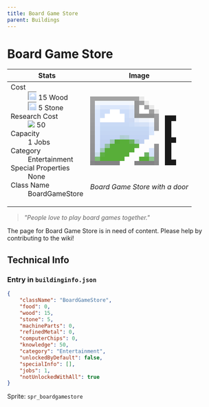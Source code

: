 ```yaml
---
title: Board Game Store
parent: Buildings
---
```

# Board Game Store

[//]: # (Pre-generated content)
<table><thead><tr><th>Stats</th><th>Image</th></tr></thead><tbody><tr><td><dl><dt>Cost</dt><dd><div class="resource-icon"><img style="object-position: -637px -751px;" src="https://tfe2-wiki.github.io/assets/sprites.png"></div> 15 Wood<br><div class="resource-icon"><img style="object-position: -637px -737px;" src="https://tfe2-wiki.github.io/assets/sprites.png"></div> 5 Stone</dd><dt>Research Cost</dt><dd><img style="object-position: -268px -522px;" src="https://tfe2-wiki.github.io/assets/sprites.png"> 50</dd><dt>Capacity</dt><dd>1 Jobs</dd><dt>Category</dt><dd>Entertainment</dd><dt>Special Properties</dt><dd>None</dd><dt>Class Name</dt><dd>BoardGameStore</dd></dl></td><td><style>.building-image {width: 200px;height: 200px;overflow: hidden;position: relative;}.building-image img {image-rendering: pixelated;object-fit: none;transform: scale(10);transform-origin: left top;position: absolute;left: 0;top: 0;}.resource-image {width: 200px;height: 200px;overflow: hidden;position: relative;}.resource-image img {image-rendering: pixelated;object-fit: none;transform: scale(20);transform-origin: left top;position: absolute;left: 0;top: 0;}.building-icon {width: 20px;height: 20px;overflow: hidden;position: relative;display: inline-block;}.building-icon img {image-rendering: pixelated;object-fit: none;transform: scale(1);transform-origin: left top;position: absolute;left: 0;top: 0;}.resource-icon {width: 20px;height: 20px;overflow: hidden;position: relative;display: inline-block;}.resource-icon img {image-rendering: pixelated;object-fit: none;transform: scale(2);transform-origin: left top;position: absolute;left: 0;top: 0;}</style><div class="building-image"><img style="object-position: -46px -850px;" src="https://tfe2-wiki.github.io/assets/sprites.png" alt="Board Game Store Back"><img style="object-position: -24px -850px;" src="https://tfe2-wiki.github.io/assets/sprites.png" alt="Board Game Store"></div><i>Board Game Store with a door</i></td></tr></tbody></table><blockquote><i>"People love to play board games together."</i></blockquote>

The page for Board Game Store is in need of content. Please help by contributing to the wiki!

## Technical Info
### Entry in `buildinginfo.json`

```json
{
    "className": "BoardGameStore",
    "food": 0,
    "wood": 15,
    "stone": 5,
    "machineParts": 0,
    "refinedMetal": 0,
    "computerChips": 0,
    "knowledge": 50,
    "category": "Entertainment",
    "unlockedByDefault": false,
    "specialInfo": [],
    "jobs": 1,
    "notUnlockedWithAll": true
}
```

Sprite: `spr_boardgamestore`


